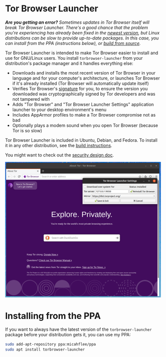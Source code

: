 # Tor Browser Launcher

_**Are you getting an error?** Sometimes updates in Tor Browser itself will break Tor Browser Launcher. There's a good chance that the problem you're experiencing has already been fixed in the [newest version](https://github.com/micahflee/torbrowser-launcher/releases), but Linux distributions can be slow to provide up-to-date packages. In this case, you can install from the PPA (instructions below), or [build from source](/BUILD.md)._

Tor Browser Launcher is intended to make Tor Browser easier to install and use for GNU/Linux users. You install ```torbrowser-launcher``` from your distribution's package manager and it handles everything else:

* Downloads and installs the most recent version of Tor Browser in your language and for your computer's architecture, or launches Tor Browser if it's already installed (Tor Browser will automatically update itself)
* Verifies Tor Browser's [signature](https://www.torproject.org/docs/verifying-signatures.html.en) for you, to ensure the version you downloaded was cryptographically signed by Tor developers and was not tampered with
* Adds "Tor Browser" and "Tor Browser Launcher Settings" application launcher to your desktop environment's menu
* Includes AppArmor profiles to make a Tor Browser compromise not as bad
* Optionally plays a modem sound when you open Tor Browser (because Tor is so slow)

Tor Browser Launcher is included in Ubuntu, Debian, and Fedora. To install it in any other distribution, see the [build instructions](/BUILD.md).

You might want to check out the [security design doc](/security_design.md).

![Tor Browser Launcher screenshot](/screenshot.png)

# Installing from the PPA

If you want to always have the latest version of the `torbrowser-launcher` package before your distribution gets it, you can use my PPA:

```sh
sudo add-apt-repository ppa:micahflee/ppa
sudo apt install torbrowser-launcher
```
